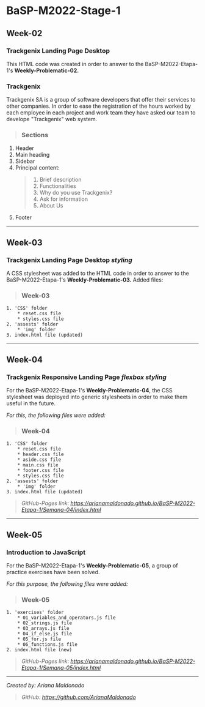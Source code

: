 # BaSP-M2022-Stage-1
## Week-02
### **Trackgenix Landing Page Desktop**
This HTML code was created in order to answer to the BaSP-M2022-Etapa-1's **Weekly-Problematic-02.**
### **Trackgenix**
Trackgenix SA is a group of software developers that offer their services to other companies. In order to ease the registration of the hours worked by each employee in each project and work team they have asked our team to develope "Trackgenix" web system.
>### **Sections**
1. Header
2. Main heading
3. Sidebar
4. Principal content:
    >1. Brief description
    >2. Functionalities
    >3. Why do you use Trackgenix?
    >4. Ask for information
    >5. About Us
5. Footer
---
## Week-03
### **Trackgenix Landing Page Desktop _styling_**
A CSS stylesheet was added to the HTML code in order to answer to the BaSP-M2022-Etapa-1's **Weekly-Problematic-03.**
Added files:
>### Week-03
    1. 'CSS' folder
        * reset.css file
        * styles.css file
    2. 'assests' folder
        * 'img' folder
    3. index.html file (updated)
---
## Week-04
### **Trackgenix Responsive Landing Page _flexbox styling_**
For the BaSP-M2022-Etapa-1's **Weekly-Problematic-04**, the CSS stylesheet was deployed into generic stylesheets in order to make them useful in the future.

_For this, the following files were added:_
>### Week-04
    1. 'CSS' folder
        * reset.css file
        * header.css file
        * aside.css file
        * main.css file
        * footer.css file
        * styles.css file
    2. 'assests' folder
        * 'img' folder
    3. index.html file (updated)
>*GitHub-Pages link: https://arianamaldonado.github.io/BaSP-M2022-Etapa-1/Semana-04/index.html*
---
## Week-05
### **Introduction to JavaScript**
For the BaSP-M2022-Etapa-1's **Weekly-Problematic-05**, a group of practice exercises have been solved.

_For this purpose, the following files were added:_
>### Week-05
    1. 'exercises' folder
        * 01_variables_and_operators.js file
        * 02_strings.js file
        * 03_arrays.js file
        * 04_if_else.js file
        * 05_for.js file
        * 06_functions.js file
    2. index.html file (new)
>*GitHub-Pages link: https://arianamaldonado.github.io/BaSP-M2022-Etapa-1/Semana-05/index.html*
---
*Created by: Ariana Maldonado*
>*GitHub: https://github.com/ArianaMaldonado*
